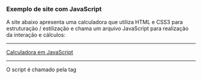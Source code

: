 ### Exemplo de site com **JavaScript**

A site abaixo apresenta uma calculadora que utiliza HTML e CSS3 para estruturação / estilização e chama um arquivo JavaScript para realização da interação e cálculos:
_____________
[Calculadora em JavaScript](https://gicaalves.github.io/pw-calculadora/src/)

_____________

O script é chamado pela tag <script> que, neste caso, chama o arquivo script.js para os cálculos e a interação com o usuário.

![Tela do site:](calc.png)
_____________

Abaixo o código contido no arquivo script.js citado:
~~~javascript
 function adicionae(tecla) {
   visor.value = visor.value + tecla;
 }
 // quando o "c" for pressionado limpa o visor
 function limpezatotal() {
   visor.value = "";
   alert("Apagando... ✨");
 }
 // quando o "=" for pressionado calcula
 function calculari() {
   visor.value = eval(visor.value);
 }
 ~~~
 _____________
 